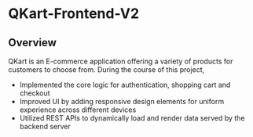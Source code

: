 # QKart-Frontend-V2

## Overview
QKart is an E-commerce application offering a variety of products for customers to choose from. During the course of this project,
* Implemented the core logic for authentication, shopping cart and checkout
* Improved UI by adding responsive design elements for uniform experience across different devices
* Utilized REST APIs to dynamically load and render data served by the backend server
